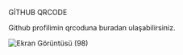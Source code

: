 GİTHUB QRCODE

Github profilimin qrcoduna buradan ulaşabilirsiniz.

![Ekran Görüntüsü (98)](https://github.com/cerenaktas1/Github-Qrcode/assets/159536442/3b5290c8-d5d8-4033-9d56-17b9900b06ea)
